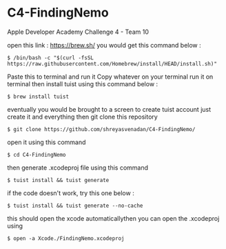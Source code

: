 # C4-FindingNemo
Apple Developer Academy Challenge 4 - Team 10

open this link : https://brew.sh/
you would get this command below :
```
$ /bin/bash -c "$(curl -fsSL https://raw.githubusercontent.com/Homebrew/install/HEAD/install.sh)"
```
Paste this to terminal and run it
Copy whatever on your terminal run it on terminal
then install tuist using this command below :
```
$ brew install tuist
```
eventually you would be brought to a screen to create tuist account just create it and everything
then git clone this repository
```
$ git clone https://github.com/shreyasvenadan/C4-FindingNemo/
```
open it using this command
```
$ cd C4-FindingNemo 
```
then generate .xcodeproj file using this command
```
$ tuist install && tuist generate
```
if the code doesn't work, try this one below :
```
$ tuist install && tuist generate --no-cache
```
this should open the xcode automaticallythen you can open the .xcodeproj using
```
$ open -a Xcode./FindingNemo.xcodeproj

```
